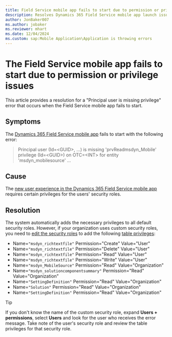 ```yaml
---
title: Field Service mobile app fails to start due to permission or privilege issues
description: Resolves Dynamics 365 Field Service mobile app launch issues caused by missing privileges.
author: JonBaker007
ms.author: jobaker
ms.reviewer: mhart
ms.date: 12/04/2024
ms.custom: sap:Mobile Application\Application is throwing errors
---
```

# The Field Service mobile app fails to start due to permission or privilege issues

This article provides a resolution for a "Principal user is missing privilege" error that occurs when the Field Service mobile app fails to start.

## Symptoms

The [Dynamics 365 Field Service mobile app](/dynamics365/field-service/mobile/overview) fails to start with the following error:

> Principal user (Id=\<GUID>, …) is missing 'prvReadmsdyn_Mobile' privilege (Id=\<GUID>) on OTC=\<INT> for entity 'msdyn_mobilesource' …

## Cause

The [new user experience in the Dynamics 365 Field Service mobile app](/dynamics365/field-service/mobile/do-work-newux) requires certain privileges for the users' security roles.

## Resolution

The system automatically adds the necessary privileges to all default security roles. However, if your organization uses custom security roles, you need to [edit the security roles](/power-platform/admin/create-edit-security-role#edit-a-security-role) to add the following [table privileges](/power-platform/admin/security-roles-privileges#table-privileges):

- Name=`"msdyn_richtextfile"` Permission="Create" Value="User"
- Name=`"msdyn_richtextfile"` Permission="Delete" Value="User"
- Name=`"msdyn_richtextfile"` Permission="Read" Value="User"
- Name=`"msdyn_richtextfile"` Permission="Write" Value="User"
- Name=`"msdyn_MobileSource"` Permission="Read" Value="Organization"
- Name=`"msdyn_solutioncomponentsummary"` Permission="Read" Value="Organization"
- Name=`"SettingDefinition"` Permission="Read" Value="Organization"
- Name=`"Solution"` Permission="Read" Value="Organization"
- Name=`"SettingDefinition"` Permission="Read" Value="Organization"

> [!TIP]
> If you don't know the name of the custom security role, expand **Users + permissions**, select **Users** and look for the user who receives the error message. Take note of the user's security role and review the table privileges for that security role.
